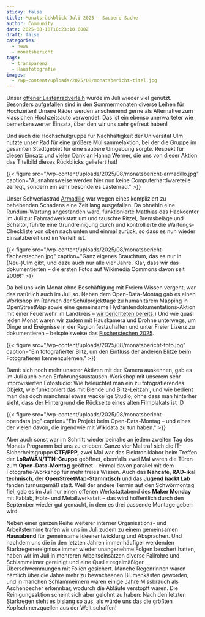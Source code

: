 ```yaml
---
sticky: false
title: Monatsrückblick Juli 2025 – Saubere Sache
author: Community
date: 2025-08-18T18:23:10.000Z
draft: false
categories:
  - news
  - monatsbericht
tags:
  - transparenz
  - Hausfotografie
images:
  - /wp-content/uploads/2025/08/monatsbericht-titel.jpg
---
```


Unser [offener Lastenradverleih](https://cargo.temporaerhaus.de) wurde im Juli wieder viel genutzt. 
Besonders aufgefallen sind in den Sommermonaten diverse Leihen für Hochzeiten! 
Unsere Räder werden anscheinend gerne als Alternative zum klassichen Hochzeitsauto verwendet. 
Das ist ein ebenso unerwarteter wie bemerkenswerter Einsatz, über den wir uns sehr gefreut haben!

Und auch die Hochschulgruppe für Nachhaltigkeit der Universität Ulm nutzte unser Rad für eine größere Müllsammelaktion, bei der die Gruppe im gesamten Stadtgebiet für eine saubere Umgebung sorgte.
Respekt für diesen Einsatz und vielen Dank an Hanna Werner, die uns von dieser Aktion das Titelbild dieses Rückblicks geliefert hat!

{{< figure src="/wp-content/uploads/2025/08/monatsbericht-armadillo.jpg" caption="Ausnahmsweise werden hier nun keine Computerhardwareteile zerlegt, sondern ein sehr besonderes Lastenrad." >}}

Unser Schwerlastrad [Armadillo](https://cargo.temporaerhaus.de/vehicle/velove-armadillo/) war wegen eines kompliziert zu behebenden Schadens eine Zeit lang ausgefallen. 
Da ohnehin eine Rundum-Wartung angestanden wäre, funktionierte Matthias das Hackcenter im Juli zur Fahrradwerkstatt um und tauschte Ritzel, Bremsbeläge und Schaltöl, führte eine Grundreinigung durch und kontrollierte die Wartungs-Checkliste von oben nach unten und einmal zurück, so dass es nun wieder Einsatzbereit und im Verleih ist.

{{< figure src="/wp-content/uploads/2025/08/monatsbericht-fischerstechen.jpg" caption="Ganz eigenes Brauchtum, das es nur in (Neu-)Ulm gibt, und dazu auch nur alle vier Jahre. Klar, dass wir das dokumentierten – die ersten Fotos auf Wikimedia Commons davon seit 2009!" >}}

Da bei uns kein Monat ohne Beschäftigung mit Freiem Wissen vergeht, war das natürlich auch im Juli so. 
Neben dem Open-Data-Montag gab es einen Workshop im Rahmen der Schulprojekttage zu humanitärem Mapping in OpenStreetMap sowie eine gemeinsame Hydrantendokumentations-Aktion mit einer Feuerwehr im Landkreis – [wir berichteten bereits.](/gutes-tun-mit-openstreetmap/)) 
Und wie quasi jeden Monat waren wir zudem mit Hauskamera und Drohne unterwegs, um Dinge und Ereignisse in der Region festzuhalten und unter Freier Lizenz zu dokumentieren – beispielsweise das [Fischerstechen 2025](https://commons.wikimedia.org/wiki/Category:Fischerstechen_(Ulm)_in_2025).

{{< figure src="/wp-content/uploads/2025/08/monatsbericht-foto.jpg" caption="Ein fotografierter Blitz, um den Einfluss der anderen Blitze beim Fotografieren kennenzulernen." >}}

Damit sich noch mehr unserer Aktiven mit der Kamera auskennen, gab es im Juli auch einen Erfahrungsaustausch-Workshop mit unserem sehr improvisierten Fotostudio: Wie beleuchtet man ein zu fotografierendes Objekt, wie funktioniert das mit Blende und Blitz-Leitzahl, und wie bedient man das doch manchmal etwas wackelige Studio, ohne dass man hinterher sieht, dass der Hintergrund die Rückseite eines alten Filmplakats ist :D

{{< figure src="/wp-content/uploads/2025/08/monatsbericht-opendata.jpg" caption="Ein Projekt beim Open-Data-Montag – und eines der vielen davon, die irgendwie mit Wikidata zu tun haben." >}}


Aber auch sonst war im Schnitt wieder beinahe an jedem zweiten Tag des Monats Programm bei uns zu erleben: 
Ganze vier Mal traf sich die IT-Sicherheitsgruppe **CTF/PPP,** zwei Mal war das Elektroniklabor beim Treffen der **LoRaWAN/TTN-Gruppe** geöffnet, ebenfalls zwei Mal waren die Türen zum **Open-Data-Montag** geöffnet – einmal davon parallel mit dem Fotografie-Workshop für mehr freies Wissen. 
Auch das **Nähcafé**, **RAD-ikal technisch**, der **OpenStreetMap-Stammtisch** und das **Jugend hackt Lab** fanden turnusgemäß statt. 
Weil der andere Termin auf den Schwörmontag fiel, gab es im Juli nur einen offenen Werkstattabend des **Maker Monday** mit Fablab, Holz- und Metallwerkstatt – das wird hoffentlich durch den September wieder gut gemacht, in dem es drei passende Montage geben wird.

Neben einer ganzen Reihe weiterer interner Organisations- und Arbeitstermine trafen wir uns im Juli zudem zu einem gemeinsamen **Hausabend** für gemeinsame Ideenentwicklung und Absprachen. 
Und nachdem uns die in den letzten Jahren immer häufiger werdenden Starkregenereignisse immer wieder unangenehme Folgen beschert hatten, haben wir im Juli in mehreren Arbeitseinsätzen diverse Fallrohre und Schlammeimer gereinigt und eine Quelle regelmäßiger Überschwemmungen mit Folien gesichert.
Manche Regenrinnen waren nämlich über die Jahre mehr zu bewachsenen Blumenkästen geworden, und in manchen Schlammeimern waren einige Jahre Missbrauch als Aschenbecher erkennbar, wodurch die Abläufe verstopft waren.
Die Reinigungsaktion scheint sich aber gelohnt zu haben: Nach den letzten Starkregen sieht es bislang so aus, als würde uns das die größten Kopfschmerzquellen aus der Welt schaffen!
